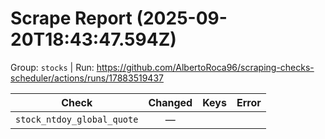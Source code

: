 # Scrape Report (2025-09-20T18:43:47.594Z)

Group: `stocks`  |  Run: https://github.com/AlbertoRoca96/scraping-checks-scheduler/actions/runs/17883519437

| Check | Changed | Keys | Error |
|---|:---:|:--|:--|
| `stock_ntdoy_global_quote` | — |  |  |

